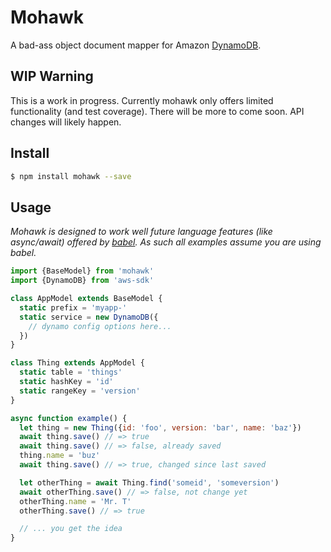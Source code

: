 # Mohawk

A bad-ass object document mapper for Amazon
[DynamoDB](https://aws.amazon.com/dynamodb/).

## WIP Warning

This is a work in progress. Currently mohawk only offers limited functionality
(and test coverage). There will be more to come soon. API changes will likely
happen.

## Install

```bash
$ npm install mohawk --save
```

## Usage

*Mohawk is designed to work well future language features (like async/await)
offered by [babel](http://babeljs.io/). As such all examples assume you are
using babel.*

```js
import {BaseModel} from 'mohawk'
import {DynamoDB} from 'aws-sdk'

class AppModel extends BaseModel {
  static prefix = 'myapp-'
  static service = new DynamoDB({
    // dynamo config options here...
  })
}

class Thing extends AppModel {
  static table = 'things'
  static hashKey = 'id'
  static rangeKey = 'version'
}

async function example() {
  let thing = new Thing({id: 'foo', version: 'bar', name: 'baz'})
  await thing.save() // => true 
  await thing.save() // => false, already saved
  thing.name = 'buz'
  await thing.save() // => true, changed since last saved

  let otherThing = await Thing.find('someid', 'someversion')
  await otherThing.save() // => false, not change yet
  otherThing.name = 'Mr. T'
  otherThing.save() // => true

  // ... you get the idea
}
```
